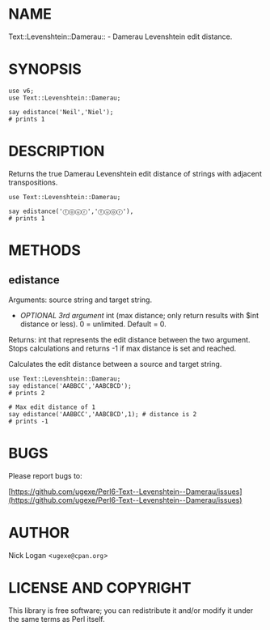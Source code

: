 # NAME

Text::Levenshtein::Damerau:: - Damerau Levenshtein edit distance.

# SYNOPSIS

    use v6;
    use Text::Levenshtein::Damerau;

    say edistance('Neil','Niel');
    # prints 1

# DESCRIPTION

Returns the true Damerau Levenshtein edit distance of strings with adjacent transpositions. 

    use Text::Levenshtein::Damerau;

    say edistance('ⓕⓞⓤⓡ','ⓕⓤⓞⓡ'), 
    # prints 1

# METHODS

## edistance

Arguments: source string and target string.

- _OPTIONAL 3rd argument_ int (max distance; only return results with $int distance or less). 0 = unlimited. Default = 0.

Returns: int that represents the edit distance between the two argument. Stops calculations and returns -1 if max distance is set and reached.

Calculates the edit distance between a source and target string.

    use Text::Levenshtein::Damerau;
    say edistance('AABBCC','AABCBCD');
    # prints 2

    # Max edit distance of 1
    say edistance('AABBCC','AABCBCD',1); # distance is 2
    # prints -1

# BUGS

Please report bugs to:

[https://github.com/ugexe/Perl6-Text--Levenshtein--Damerau/issues](https://github.com/ugexe/Perl6-Text--Levenshtein--Damerau/issues)

# AUTHOR

Nick Logan <`ugexe@cpan.org`\>

# LICENSE AND COPYRIGHT

This library is free software; you can redistribute it and/or modify it under the same terms as Perl itself.
